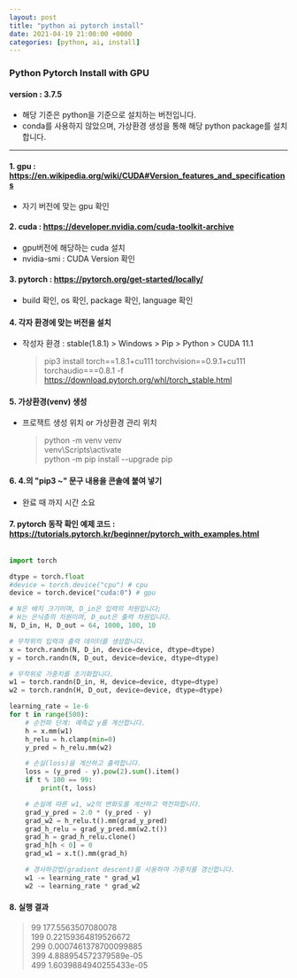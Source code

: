 ```yaml
---
layout: post
title: "python ai pytorch install"
date: 2021-04-19 21:00:00 +0000
categories: [python, ai, install]
---
```


### Python Pytorch Install with GPU

#### version : 3.7.5

- 해당 기준은 python을 기준으로 설치하는 버전입니다.
- conda를 사용하지 않았으며, 가상환경 생성을 통해 해당 python package를 설치합니다.

---

#### 1. gpu : <https://en.wikipedia.org/wiki/CUDA#Version_features_and_specifications>

- 자기 버전에 맞는 gpu 확인

#### 2. cuda : <https://developer.nvidia.com/cuda-toolkit-archive>

- gpu버전에 해당하는 cuda 설치
- nvidia-smi : CUDA Version 확인

#### 3. pytorch : <https://pytorch.org/get-started/locally/>

- build 확인, os 확인, package 확인, language 확인

#### 4. 각자 환경에 맞는 버전을 설치

- 작성자 환경 : stable(1.8.1) > Windows > Pip > Python > CUDA 11.1
  > pip3 install torch==1.8.1+cu111 torchvision==0.9.1+cu111 torchaudio===0.8.1 -f https://download.pytorch.org/whl/torch_stable.html

#### 5. 가상환경(venv) 생성

- 프로잭트 생성 위치 or 가상환경 관리 위치
  > python -m venv venv  
  > venv\Scripts\activate  
  > python -m pip install --upgrade pip

#### 6. 4.의 "pip3 ~" 문구 내용을 콘솔에 붙여 넣기

- 완료 때 까지 시간 소요

#### 7. pytorch 동작 확인 예제 코드 : <https://tutorials.pytorch.kr/beginner/pytorch_with_examples.html>

```python

import torch

dtype = torch.float
#device = torch.device("cpu") # cpu
device = torch.device("cuda:0") # gpu

# N은 배치 크기이며, D_in은 입력의 차원입니다;
# H는 은닉층의 차원이며, D_out은 출력 차원입니다.
N, D_in, H, D_out = 64, 1000, 100, 10

# 무작위의 입력과 출력 데이터를 생성합니다.
x = torch.randn(N, D_in, device=device, dtype=dtype)
y = torch.randn(N, D_out, device=device, dtype=dtype)

# 무작위로 가중치를 초기화합니다.
w1 = torch.randn(D_in, H, device=device, dtype=dtype)
w2 = torch.randn(H, D_out, device=device, dtype=dtype)

learning_rate = 1e-6
for t in range(500):
    # 순전파 단계: 예측값 y를 계산합니다.
    h = x.mm(w1)
    h_relu = h.clamp(min=0)
    y_pred = h_relu.mm(w2)

    # 손실(loss)을 계산하고 출력합니다.
    loss = (y_pred - y).pow(2).sum().item()
    if t % 100 == 99:
        print(t, loss)

    # 손실에 따른 w1, w2의 변화도를 계산하고 역전파합니다.
    grad_y_pred = 2.0 * (y_pred - y)
    grad_w2 = h_relu.t().mm(grad_y_pred)
    grad_h_relu = grad_y_pred.mm(w2.t())
    grad_h = grad_h_relu.clone()
    grad_h[h < 0] = 0
    grad_w1 = x.t().mm(grad_h)

    # 경사하강법(gradient descent)를 사용하여 가중치를 갱신합니다.
    w1 -= learning_rate * grad_w1
    w2 -= learning_rate * grad_w2
```

#### 8. 실행 결과

> 99 177.5563507080078  
> 199 0.22159364819526672  
> 299 0.0007461378700099885  
> 399 4.888954572379589e-05  
> 499 1.6039884940255433e-05

